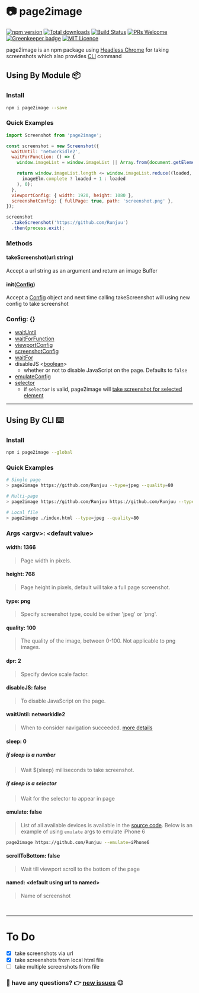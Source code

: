 #  📷 page2image

[![npm version](https://badge.fury.io/js/page2image.svg)](https://www.npmjs.com/package/page2image)
[![Total downloads](https://img.shields.io/npm/dt/page2image.svg)](https://www.npmjs.com/package/page2image)
[![Build Status](https://travis-ci.org/Runjuu/page2image.svg?branch=master)](https://travis-ci.org/Runjuu/page2image)
[![PRs Welcome](https://img.shields.io/badge/PRs-welcome-brightgreen.svg)](https://github.com/Runjuu/page2image/pulls)
[![Greenkeeper badge](https://badges.greenkeeper.io/Runjuu/page2image.svg)](https://greenkeeper.io/)
[![MIT Licence](https://badges.frapsoft.com/os/mit/mit.svg?v=103)](https://opensource.org/licenses/mit-license.php)

page2image is an npm package using [Headless Chrome](https://developers.google.com/web/updates/2017/04/headless-chrome) for taking screenshots which also provides [CLI](https://github.com/Runjuu/page2image#using-by-cli-️) command

## Using By Module 📦

### Install
```bash
npm i page2image --save
```

### Quick Examples
```js
import Screenshot from 'page2image';

const screenshot = new Screenshot({
  waitUntil: 'networkidle2',
  waitForFunction: () => {
    window.imageList = window.imageList || Array.from(document.getElementsByTagName('img'));

    return window.imageList.length <= window.imageList.reduce((loaded, imageElm) => (
      imageElm.complete ? loaded + 1 : loaded
    ), 0);
  },
  viewportConfig: { width: 1920, height: 1080 },
  screenshotConfig: { fullPage: true, path: 'screenshot.png' },
});

screenshot
  .takeScreenshot('https://github.com/Runjuu')
  .then(process.exit);

```

### Methods

#### takeScreenshot(url:string)
Accept a url string as an argument and return an image Buffer

#### init([Config](https://github.com/Runjuu/page2image#config))
Accept a [Config](https://github.com/Runjuu/page2image#config) object and next time calling takeScreenshot will using new config to take screenshot

### Config: {}

- [waitUntil](https://github.com/googlechrome/puppeteer/blob/HEAD/docs/api.md#pagegotourl-options)
- [waitForFunction](https://github.com/googlechrome/puppeteer/blob/HEAD/docs/api.md#pagewaitforfunctionpagefunction-options-args)
- [viewportConfig](https://github.com/googlechrome/puppeteer/blob/HEAD/docs/api.md#pageviewport)
- [screenshotConfig](https://github.com/googlechrome/puppeteer/blob/HEAD/docs/api.md#pagescreenshotoptions)
- [waitFor](https://github.com/googlechrome/puppeteer/blob/HEAD/docs/api.md#pagewaitforselectororfunctionortimeout-options)
- disableJS <[boolean](https://developer.mozilla.org/en-US/docs/Web/JavaScript/Data_structures#Boolean_type)>
  - whether or not to disable JavaScript on the page. Defaults to `false`
- [emulateConfig](https://github.com/GoogleChrome/puppeteer/blob/master/docs/api.md#pageemulateoptions)
- [selector](https://github.com/GoogleChrome/puppeteer/blob/master/docs/api.md#pageselector)
    - if `selector` is valid, page2image will [take screenshot for selected element](https://github.com/GoogleChrome/puppeteer/blob/master/docs/api.md#elementhandlescreenshotoptions)
---
## Using By CLI ⌨️

### Install
```bash
npm i page2image --global
```

### Quick Examples
```bash
# Single page
> page2image https://github.com/Runjuu --type=jpeg --quality=80

# Multi-page
> page2image https://github.com/Runjuu https://github.com/Runjuu --type=jpeg --quality=80

# Local file
> page2image ./index.html --type=jpeg --quality=80
```

### Args \<argv\>: \<default value\>

#### width: 1366
> Page width in pixels.

#### height: 768
> Page height in pixels, default will take a full page screenshot.

#### type: png
> Specify screenshot type, could be either 'jpeg' or 'png'.

#### quality: 100
> The quality of the image, between 0-100. Not applicable to png images.

#### dpr: 2
> Specify device scale factor.

#### disableJS: false
> To disable JavaScript on the page.

#### waitUntil: networkidle2
> When to consider navigation succeeded. [more details](https://github.com/googlechrome/puppeteer/blob/HEAD/docs/api.md#pagegotourl-options)

#### sleep: 0
##### if sleep is a number
> Wait ${sleep} milliseconds to take screenshot.
##### if sleep is a selector
> Wait for the selector to appear in page

#### emulate: false
> List of all available devices is available in the [source code](https://github.com/Runjuu/page2image/blob/master/src/filterEmulateInfos.js). Below is an example of using `emulate` args to emulate iPhone 6
```bash
page2image https://github.com/Runjuu --emulate=iPhone6 
```

#### scrollToBottom: false
> Wait till viewport scroll to the bottom of the page

#### named: \<default using url to named\>
> Name of screenshot

<br/><hr/>
# To Do
- [x] take screenshots via url
- [x] take screenshots from local html file
- [ ] take multiple screenshots from file

### 🤔 have any questions? 👉 [new issues](https://github.com/Runjuu/page2image/issues/new) 😉
